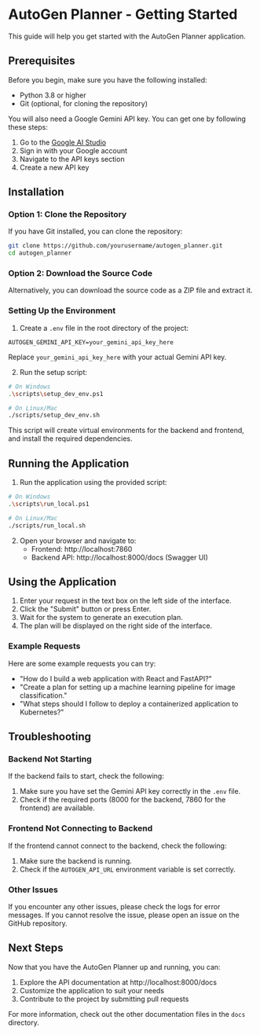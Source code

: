 # AutoGen Planner - Getting Started

This guide will help you get started with the AutoGen Planner application.

## Prerequisites

Before you begin, make sure you have the following installed:

- Python 3.8 or higher
- Git (optional, for cloning the repository)

You will also need a Google Gemini API key. You can get one by following these steps:

1. Go to the [Google AI Studio](https://ai.google.dev/)
2. Sign in with your Google account
3. Navigate to the API keys section
4. Create a new API key

## Installation

### Option 1: Clone the Repository

If you have Git installed, you can clone the repository:

```bash
git clone https://github.com/yourusername/autogen_planner.git
cd autogen_planner
```

### Option 2: Download the Source Code

Alternatively, you can download the source code as a ZIP file and extract it.

### Setting Up the Environment

1. Create a `.env` file in the root directory of the project:

```
AUTOGEN_GEMINI_API_KEY=your_gemini_api_key_here
```

Replace `your_gemini_api_key_here` with your actual Gemini API key.

2. Run the setup script:

```bash
# On Windows
.\scripts\setup_dev_env.ps1

# On Linux/Mac
./scripts/setup_dev_env.sh
```

This script will create virtual environments for the backend and frontend, and install the required dependencies.

## Running the Application

1. Run the application using the provided script:

```bash
# On Windows
.\scripts\run_local.ps1

# On Linux/Mac
./scripts/run_local.sh
```

2. Open your browser and navigate to:
   - Frontend: http://localhost:7860
   - Backend API: http://localhost:8000/docs (Swagger UI)

## Using the Application

1. Enter your request in the text box on the left side of the interface.
2. Click the "Submit" button or press Enter.
3. Wait for the system to generate an execution plan.
4. The plan will be displayed on the right side of the interface.

### Example Requests

Here are some example requests you can try:

- "How do I build a web application with React and FastAPI?"
- "Create a plan for setting up a machine learning pipeline for image classification."
- "What steps should I follow to deploy a containerized application to Kubernetes?"

## Troubleshooting

### Backend Not Starting

If the backend fails to start, check the following:

1. Make sure you have set the Gemini API key correctly in the `.env` file.
2. Check if the required ports (8000 for the backend, 7860 for the frontend) are available.

### Frontend Not Connecting to Backend

If the frontend cannot connect to the backend, check the following:

1. Make sure the backend is running.
2. Check if the `AUTOGEN_API_URL` environment variable is set correctly.

### Other Issues

If you encounter any other issues, please check the logs for error messages. If you cannot resolve the issue, please open an issue on the GitHub repository.

## Next Steps

Now that you have the AutoGen Planner up and running, you can:

1. Explore the API documentation at http://localhost:8000/docs
2. Customize the application to suit your needs
3. Contribute to the project by submitting pull requests

For more information, check out the other documentation files in the `docs` directory. 